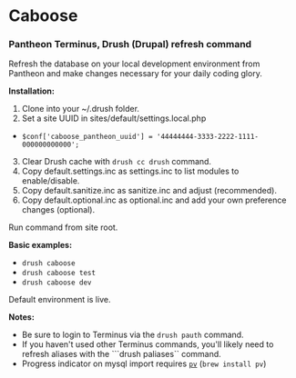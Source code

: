 # Caboose
### Pantheon Terminus, Drush (Drupal) refresh command

Refresh the database on your local development environment from Pantheon and make changes necessary for your daily coding glory.

__Installation:__
 1. Clone into your ~/.drush folder.
 2. Set a site UUID in sites/default/settings.local.php
  * `$conf['caboose_pantheon_uuid'] = '44444444-3333-2222-1111-000000000000';`
 3. Clear Drush cache with ```drush cc drush``` command.
 4. Copy default.settings.inc as settings.inc to list modules to enable/disable.
 5. Copy default.sanitize.inc as sanitize.inc and adjust (recommended).
 6. Copy default.optional.inc as optional.inc and add your own preference changes (optional).

Run command from site root.

__Basic examples:__
 * ```drush caboose```
 * ```drush caboose test```
 * ```drush caboose dev```

Default environment is live.

__Notes:__
 * Be sure to login to Terminus via the ```drush pauth``` command.
 * If you haven't used other Terminus commands, you'll likely need to refresh aliases with the ```drush paliases`` command.
 * Progress indicator on mysql import requires [`pv`](http://www.ivarch.com/programs/pv.shtml) (`brew install pv`)
